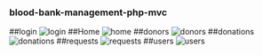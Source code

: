 ### blood-bank-management-php-mvc
##login
![login](https://user-images.githubusercontent.com/94475594/173094285-25146111-3585-459d-832b-5c0d27d3fbc1.png)
##Home
![home](https://user-images.githubusercontent.com/94475594/173094329-2ca731b4-0845-4e05-8030-fa26adb8b85e.png)
##donors
![donors](https://user-images.githubusercontent.com/94475594/173094347-a80bbfd1-c04b-4652-bb11-eefb7dfa2774.png)
##donations
![donations](https://user-images.githubusercontent.com/94475594/173094371-f675736f-bf8c-4a48-810d-dd3432261993.png)
##requests
![requests](https://user-images.githubusercontent.com/94475594/173094395-57ffdf00-f342-4b66-ba5d-f78d272363eb.png)
##users
![users](https://user-images.githubusercontent.com/94475594/173094402-22561168-46ec-4c11-bd1a-f11bb1b73aa7.png)
